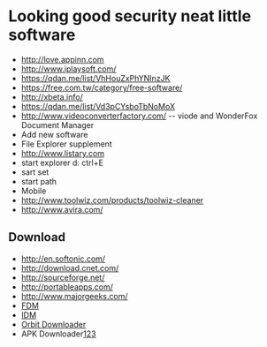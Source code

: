
# Looking good security neat little software
* http://love.appinn.com
* http://www.iplaysoft.com/
* https://qdan.me/list/VhHouZxPhYNInzJK
* https://free.com.tw/category/free-software/
* http://xbeta.info/
* https://qdan.me/list/Vd3pCYsboTbNoMoX
* http://www.videoconverterfactory.com/ -- viode and WonderFox Document Manager
* Add new software
 * File Explorer supplement
  * http://www.listary.com
  *  start explorer d:  ctrl+E
  *  sart set 
  *  start path
* Mobile
* http://www.toolwiz.com/products/toolwiz-cleaner
* http://www.avira.com/


## Download
 *  http://en.softonic.com/
 *  http://download.cnet.com/
 *  http://sourceforge.net/
 *  http://portableapps.com/
 *  http://www.majorgeeks.com/
 *  [FDM](http://www.freedownloadmanager.org/)
 *  [IDM](https://www.internetdownloadmanager.com/?utm_source=qdan.me#/)
 *  [Orbit Downloader](http://www.orbitdownloader.com/?utm_source=qdan.me#/)
 * APK Downloader[1](http://apps.evozi.com/apk-downloader/)[2](http://apk-dl.com/)[3](http://apkleecher.com/)
